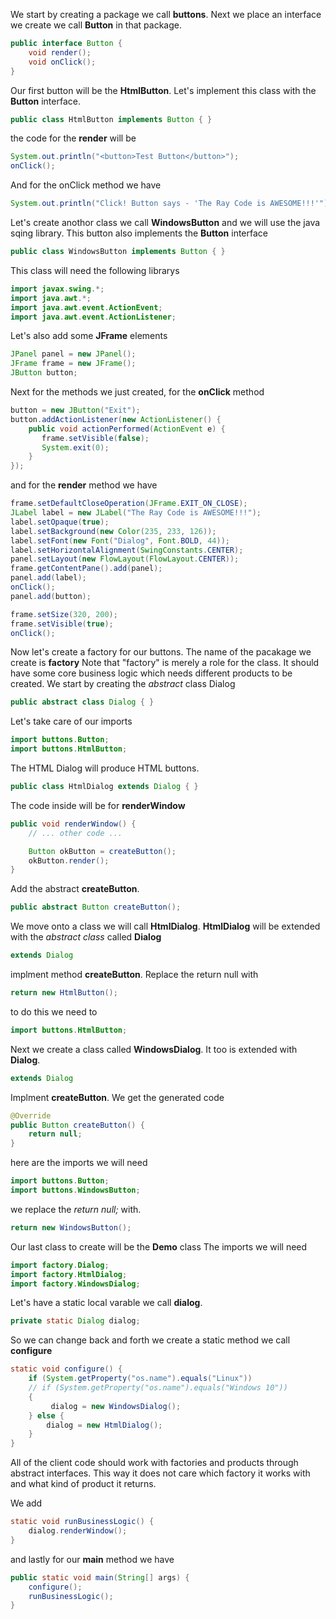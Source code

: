 We start by creating a package we call **buttons**. 
Next we place an interface we create we call **Button** in that package.
```java
public interface Button {
    void render();
    void onClick();
}
```
Our first button will be the **HtmlButton**. Let's implement this class with the **Button** interface.
```java
public class HtmlButton implements Button { }
```
the code for the **render** will be
```java
System.out.println("<button>Test Button</button>");
onClick();
```
And for the onClick method we have
```java
System.out.println("Click! Button says - 'The Ray Code is AWESOME!!!'");
```
Let's create anothor class we call **WindowsButton** and we will use the java sqing library.
This button also implements the **Button** interface
```java
public class WindowsButton implements Button { }
```
This class will need the following librarys
```java
import javax.swing.*;
import java.awt.*;
import java.awt.event.ActionEvent;
import java.awt.event.ActionListener;
```
Let's also add some **JFrame** elements
```java
JPanel panel = new JPanel();
JFrame frame = new JFrame();
JButton button;
```
Next for the methods we just created, for the  **onClick** method
```java
button = new JButton("Exit");
button.addActionListener(new ActionListener() {
    public void actionPerformed(ActionEvent e) {
       frame.setVisible(false);
       System.exit(0);
    }
});
```
and for the **render** method we have
```java
frame.setDefaultCloseOperation(JFrame.EXIT_ON_CLOSE);
JLabel label = new JLabel("The Ray Code is AWESOME!!!");
label.setOpaque(true);
label.setBackground(new Color(235, 233, 126));
label.setFont(new Font("Dialog", Font.BOLD, 44));
label.setHorizontalAlignment(SwingConstants.CENTER);
panel.setLayout(new FlowLayout(FlowLayout.CENTER));
frame.getContentPane().add(panel);
panel.add(label);
onClick();
panel.add(button);

frame.setSize(320, 200);
frame.setVisible(true);
onClick();
```
Now let's create a factory for our buttons. 
The name of the pacakage we create is **factory**
Note that "factory" is merely a role for the class. 
It should have some core business logic which needs different products to be created.
We start by creating the *abstract* class Dialog 
```java
public abstract class Dialog { }
```
Let's take care of our imports
```java
import buttons.Button;
import buttons.HtmlButton;
```
The HTML Dialog will produce HTML buttons.
```java
public class HtmlDialog extends Dialog { }
```
The code inside will be for **renderWindow**
```java
public void renderWindow() {
    // ... other code ...

    Button okButton = createButton();
    okButton.render();
}
```
Add the abstract **createButton**. 
```java
public abstract Button createButton();
```

We move onto a class we will call **HtmlDialog**. 
**HtmlDialog** will be extended with the *abstract class* called **Dialog**
```java
extends Dialog
```
implment method **createButton**.
Replace the return null with
```java
return new HtmlButton();
```
to do this we need to
```java
import buttons.HtmlButton;
```
Next we create a class called **WindowsDialog**. It too is extended with **Dialog**.

```java
extends Dialog
```

Implment **createButton**.
We get the generated code
```java
@Override
public Button createButton() {
    return null;
}
```
here are the imports we will need
```java
import buttons.Button;
import buttons.WindowsButton;
```
we replace the *return null;* with.


```java
return new WindowsButton();
```
Our last class to create will be the **Demo** class
The imports we will need
```java
import factory.Dialog;
import factory.HtmlDialog;
import factory.WindowsDialog;
```
Let's have a static local varable we call **dialog**.
```java
private static Dialog dialog;
```

So we can change back and forth we create a static method we call **configure**
```java
static void configure() {
    if (System.getProperty("os.name").equals("Linux"))
    // if (System.getProperty("os.name").equals("Windows 10")) 
    {
         dialog = new WindowsDialog();
    } else {
        dialog = new HtmlDialog();
    }
}
```
All of the client code should work with factories and products through abstract interfaces. 
This way it does not care which factory it works with and what kind of product it returns.

We add
```java
static void runBusinessLogic() {
    dialog.renderWindow();
}
```
and lastly for our **main** method we have

```java
public static void main(String[] args) {
    configure();
    runBusinessLogic();
}
```






































